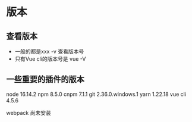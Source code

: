 # 版本

## 查看版本

* 一般的都是xxx -v 查看版本号
* 只有Vue cli的版本号是 vue -V

## 一些重要的插件的版本

node 16.14.2
npm 8.5.0
cnpm 7.1.1
git 2.36.0.windows.1
yarn 1.22.18
vue cli 4.5.6

webpack 尚未安装
